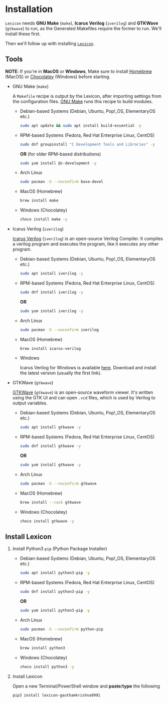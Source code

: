 # Installation

`Lexicon` needs **GNU Make** (`make`), **Icarus Verilog** (`iverilog`) and **GTKWave** (`gtkwave`) to run, as the Generated Makefiles require the former to run. We'll install these first.

Then we'll follow up with installing [`Lexicon`](#install-lexicon).

## Tools

**NOTE**: If you're in **MacOS** or **Windows**, Make sure to install [Homebrew](https://brew.sh) (MacOS) or [Chocolatey](https://chocolatey.org) (Windows) before starting.

-   GNU Make (`make`)

	A `Makefile` recipe is output by the Lexicon, after importing settings from the configuration files. [GNU Make](https://www.gnu.org/software/make/) runs this recipe to build modules.

	- Debian-based Systems (Debian, Ubuntu, Pop!_OS, ElementaryOS etc.)

		```bash
		sudo apt update && sudo apt install build-essential -y
		```

	- RPM-based Systems (Fedora, Red Hat Enterprise Linux, CentOS)

		```bash
		sudo dnf groupinstall "C Development Tools and Libraries" -y
		```

        **OR** (for older RPM-based distributions)

        ```bash
        sudo yum install @c-development -y
        ```

    - Arch Linux

        ```bash
        sudo pacman -S --noconfirm base-devel
        ```

	- MacOS (Homebrew)

        ```bash
        brew install make
        ```

    - Windows (Chocolatey)

        ```bash
        choco install make -y
        ```

-   Icarus Verilog (`iverilog`)

    [Icarus Verilog](https://iverilog.icarus.com/) (`iverilog`) is an open-source Verilog Compiler. It compiles a verilog program and executes the program, like it executes any other program.

    - Debian-based Systems (Debian, Ubuntu, Pop!_OS, ElementaryOS etc.)

		```bash
		sudo apt install iverilog -y
		```

	- RPM-based Systems (Fedora, Red Hat Enterprise Linux, CentOS)

		```bash
		sudo dnf install iverilog -y
		```

        **OR**

        ```bash
        sudo yum install iverilog -y
        ```

    - Arch Linux

        ```bash
        sudo pacman -S --noconfirm iverilog
        ```

	- MacOS (Homebrew)

        ```bash
        brew install icarus-verilog
        ```

    - Windows

        Icarus Verilog for Windows is available [here](https://bleyer.org/icarus/). Download and install the latest version (usually the first link).

-   GTKWave (`gtkwave`)

    [GTKWave](https://gtkwave.sourceforge.net/) (`gtkwave`) is an open-source waveform viewer. It's written using the GTK UI and can open `.vcd` files, which is used by Verilog to output variables.

    - Debian-based Systems (Debian, Ubuntu, Pop!_OS, ElementaryOS etc.)

		```bash
		sudo apt install gtkwave -y
		```

	- RPM-based Systems (Fedora, Red Hat Enterprise Linux, CentOS)

		```bash
		sudo dnf install gtkwave -y
		```

        **OR**

        ```bash
        sudo yum install gtkwave -y
        ```

    - Arch Linux

        ```bash
        sudo pacman -S --noconfirm gtkwave
        ```

	- MacOS (Homebrew)

        ```bash
        brew install --cask gtkwave
        ```

    - Windows (Chocolatey)

        ```bash
        choco install gtkwave -y
        ```

## Install Lexicon

1.  Install Python3 `pip` (Python Package Installer)

    - Debian-based Systems (Debian, Ubuntu, Pop!_OS, ElementaryOS etc.)

        ```bash
        sudo apt install python3-pip -y
        ```

    - RPM-based Systems (Fedora, Red Hat Enterprise Linux, CentOS)

        ```bash
        sudo dnf install python3-pip -y
        ```

        **OR**

        ```bash
        sudo yum install python3-pip -y
        ```

    - Arch Linux

        ```bash
        sudo pacman -S --noconfirm python-pip
        ```

    - MacOS (Homebrew)

        ```bash
        brew install python3
        ```

    - Windows (Chocolatey)

        ```bash
        choco install python3 -y
        ```

2.  Install Lexicon

    Open a new Terminal/PowerShell window and **paste**/**type** the following

    ```bash
    pip3 install lexicon-gauthamkrishna9991
    ```
